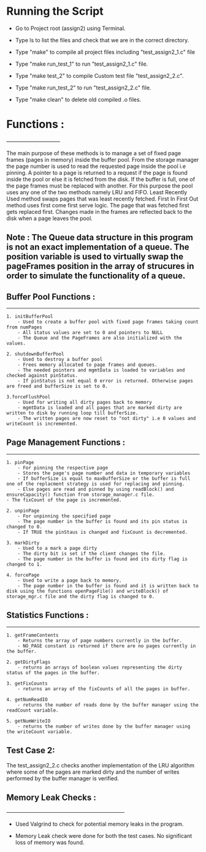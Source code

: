 #  Running the Script

* Go to Project root (assign2) using Terminal.

* Type ls to list the files and check that we are in the correct directory.

* Type "make" to compile all project files including "test_assign2_1.c" file

* Type "make run_test_1" to run "test_assign2_1.c" file.

* Type "make test_2" to compile Custom test file "test_assign2_2.c".

* Type "make run_test_2" to run "test_assign2_2.c" file.

* Type "make clean" to delete old compiled .o files.

# Functions :
——————————

The main purpose of these methods is to manage a set of fixed page frames (pages in memory)
inside the buffer pool. From the storage manager the page number is used to read the requested
page inside the pool i.e pinning. A pointer to a page is returned to a request if the page is
found inside the pool or else it is fetched from the disk. If the buffer is full, one of the page frames must be replaced with another. For this purpose the pool uses any
one of the two methods namely LRU and FIFO. Least Recently Used method swaps pages that was least recently fetched. First In First Out method uses first come first serve logic. The page that was fetched first gets replaced first. Changes made in the frames are reflected
back to the disk when a page leaves the pool.

## Note : The Queue data structure in this program is not an exact implementation of a queue. The position variable is used to virtually swap the pageFrames position in the array of strucures in order to simulate the functionality of a queue. 


## Buffer Pool Functions :
_____________________

	1. initBufferPool
		- Used to create a buffer pool with fixed page frames taking count from numPages
		- All status values are set to 0 and pointers to NULL
		- The Queue and the PageFrames are also initialized with the values.

	2. shutdownBufferPool
		- Used to destroy a buffer pool
		- Frees memory allocated to page frames and queues.
		- The needed pointers and mgmtData is loaded to variables and checked against pinStatus.
		- If pinStatus is not equal 0 error is returned. Otherwise pages are freed and bufferSize is set to 0.

	3.forceFlushPool
		- Used for writing all dirty pages back to memory
		- mgmtData is loaded and all pages that are marked dirty are written to disk by running loop till bufferSize.
		- The written pages are now reset to "not dirty" i.e 0 values and writeCount is incremented.

## Page Management Functions :
_________________________

	1. pinPage
		- For pinning the respective page
		- Stores the page's page number and data in temporary variables
		- If bufferSize is equal to maxBufferSize or the buffer is full one of the replacment strategy is used for replacing and pinning.
		- Else pages are read and pinned by using readBlock() and ensureCapacity() function from storage_manager.c file.
    - The fixCount of the page is incremented.

	2. unpinPage
		- For unpinning the specified page
		- The page number in the buffer is found and its pin status is changed to 0.
		- If TRUE the pinStaus is changed and fixCount is decremented.

	3. markDirty
		- Used to a mark a page dirty
		- The dirty bit is set if the client changes the file.
		- The page number in the buffer is found and its dirty flag is changed to 1.

	4. forcePage
		- Used to write a page back to memory.
		- The page number in the buffer is found and it is written back to disk using the functions openPageFile() and writeBlock() of storage_mgr.c file and the dirty flag is changed to 0.

## Statistics Functions :
____________________

	1. getFrameContents
		- Returns the array of page numbers currently in the buffer.
		- NO_PAGE constant is returned if there are no pages currently in the buffer.

	2. getDirtyFlags
		- returns an arrays of boolean values representing the dirty status of the pages in the buffer.

	3. getFixCounts
		- returns an array of the fixCounts of all the pages in buffer.

	4. getNumReadIO
		- returns the number of reads done by the buffer manager using the readCount variable.

	5. getNumWriteIO
		- returns the number of writes done by the buffer manager using the writeCount variable.



## Test Case 2:

The test_assign2_2.c checks another implementation of the LRU algorithm where some of the pages are marked dirty and the number of writes performed by the buffer manager is verified.

## Memory Leak Checks :
——————————————————————

 - Used Valgrind to check for potential memory leaks in the program.

 - Memory Leak check were done for both the test cases. No significant loss of memory was found.
